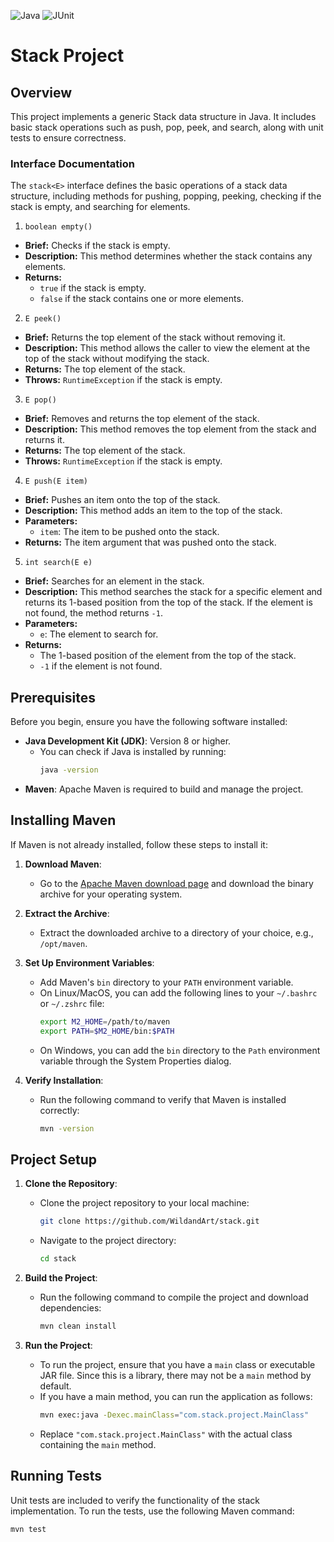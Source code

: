 ![Java](https://img.shields.io/badge/Java-22-007396?style=for-the-badge&logo=java)
![JUnit](https://img.shields.io/badge/JUnit-5.0-25A162?style=for-the-badge&logo=junit5)

#   Stack Project

## Overview

This project implements a generic Stack data structure in Java. It includes basic stack operations such as push, pop, peek, and search, along with unit tests to ensure correctness.

### Interface Documentation

The `stack<E>` interface defines the basic operations of a stack data structure, including methods for pushing, popping, peeking, checking if the stack is empty, and searching for elements.

 1. `boolean empty()`

- **Brief:** Checks if the stack is empty.
- **Description:** This method determines whether the stack contains any elements.
- **Returns:** 
  - `true` if the stack is empty.
  - `false` if the stack contains one or more elements.

2. `E peek()`

- **Brief:** Returns the top element of the stack without removing it.
- **Description:** This method allows the caller to view the element at the top of the stack without modifying the stack.
- **Returns:** The top element of the stack.
- **Throws:** `RuntimeException` if the stack is empty.

3. `E pop()`

- **Brief:** Removes and returns the top element of the stack.
- **Description:** This method removes the top element from the stack and returns it.
- **Returns:** The top element of the stack.
- **Throws:** `RuntimeException` if the stack is empty.

4. `E push(E item)`

- **Brief:** Pushes an item onto the top of the stack.
- **Description:** This method adds an item to the top of the stack.
- **Parameters:** 
  - `item`: The item to be pushed onto the stack.
- **Returns:** The item argument that was pushed onto the stack.

5. `int search(E e)`

- **Brief:** Searches for an element in the stack.
- **Description:** This method searches the stack for a specific element and returns its 1-based position from the top of the stack. If the element is not found, the method returns `-1`.
- **Parameters:** 
  - `e`: The element to search for.
- **Returns:** 
  - The 1-based position of the element from the top of the stack.
  - `-1` if the element is not found.


## Prerequisites

Before you begin, ensure you have the following software installed:

- **Java Development Kit (JDK)**: Version 8 or higher.
  - You can check if Java is installed by running:
    ```bash
    java -version
    ```
- **Maven**: Apache Maven is required to build and manage the project.

## Installing Maven

If Maven is not already installed, follow these steps to install it:

1. **Download Maven**:
   - Go to the [Apache Maven download page](https://maven.apache.org/download.cgi) and download the binary archive for your operating system.

2. **Extract the Archive**:
   - Extract the downloaded archive to a directory of your choice, e.g., `/opt/maven`.

3. **Set Up Environment Variables**:
   - Add Maven's `bin` directory to your `PATH` environment variable.
   - On Linux/MacOS, you can add the following lines to your `~/.bashrc` or `~/.zshrc` file:
     ```bash
     export M2_HOME=/path/to/maven
     export PATH=$M2_HOME/bin:$PATH
     ```
   - On Windows, you can add the `bin` directory to the `Path` environment variable through the System Properties dialog.

4. **Verify Installation**:
   - Run the following command to verify that Maven is installed correctly:
     ```bash
     mvn -version
     ```

## Project Setup

1. **Clone the Repository**:
   - Clone the project repository to your local machine:
     ```bash
     git clone https://github.com/WildandArt/stack.git
     ```
   - Navigate to the project directory:
     ```bash
     cd stack
     ```

2. **Build the Project**:
   - Run the following command to compile the project and download dependencies:
     ```bash
     mvn clean install
     ```

3. **Run the Project**:
   - To run the project, ensure that you have a `main` class or executable JAR file. Since this is a library, there may not be a `main` method by default.
   - If you have a main method, you can run the application as follows:
     ```bash
     mvn exec:java -Dexec.mainClass="com.stack.project.MainClass"
     ```
   - Replace `"com.stack.project.MainClass"` with the actual class containing the `main` method.

## Running Tests

Unit tests are included to verify the functionality of the stack implementation. To run the tests, use the following Maven command:

```bash
mvn test
```
